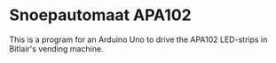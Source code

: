 Snoepautomaat APA102
====================

This is a program for an Arduino Uno to drive the APA102 LED-strips in
Bitlair's vending machine.
